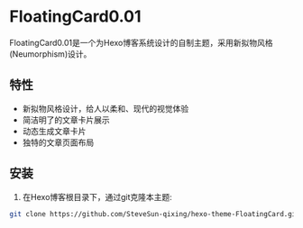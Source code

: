 # FloatingCard0.01

FloatingCard0.01是一个为Hexo博客系统设计的自制主题，采用新拟物风格(Neumorphism)设计。

## 特性

- 新拟物风格设计，给人以柔和、现代的视觉体验
- 简洁明了的文章卡片展示
- 动态生成文章卡片
- 独特的文章页面布局

## 安装

1. 在Hexo博客根目录下，通过git克隆本主题:

```bash
git clone https://github.com/SteveSun-qixing/hexo-theme-FloatingCard.git themes/FloatingCard
```

